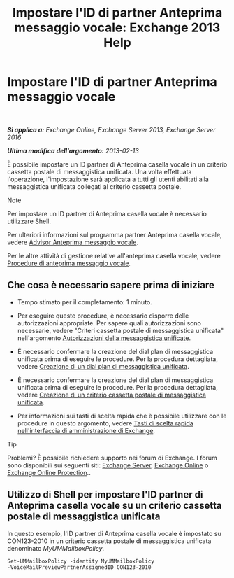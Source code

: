 ﻿---
title: "Impostare l'ID di partner Anteprima messaggio vocale: Exchange 2013 Help"
TOCTitle: Impostare l'ID di partner Anteprima messaggio vocale
ms:assetid: ab98c320-9952-47a7-b141-ddfc2c0ad419
ms:mtpsurl: https://technet.microsoft.com/it-it/library/Ff630924(v=EXCHG.150)
ms:contentKeyID: 51407407
ms.date: 05/22/2018
mtps_version: v=EXCHG.150
ms.translationtype: MT
---

# Impostare l'ID di partner Anteprima messaggio vocale

 

_**Si applica a:** Exchange Online, Exchange Server 2013, Exchange Server 2016_

_**Ultima modifica dell'argomento:** 2013-02-13_

È possibile impostare un ID partner di Anteprima casella vocale in un criterio cassetta postale di messaggistica unificata. Una volta effettuata l'operazione, l'impostazione sarà applicata a tutti gli utenti abilitati alla messaggistica unificata collegati al criterio cassetta postale.


> [!NOTE]
> Per impostare un ID partner di Anteprima casella vocale è necessario utilizzare Shell.



Per ulteriori informazioni sul programma partner Anteprima casella vocale, vedere [Advisor Anteprima messaggio vocale](https://docs.microsoft.com/it-it/exchange/voice-mail-unified-messaging/set-up-client-voice-mail-features/voice-mail-preview-advisor).

Per le altre attività di gestione relative all'anteprima casella vocale, vedere [Procedure di anteprima messaggio vocale](https://docs.microsoft.com/it-it/exchange/voice-mail-unified-messaging/set-up-client-voice-mail-features/voice-mail-preview-procedures).

## Che cosa è necessario sapere prima di iniziare

  - Tempo stimato per il completamento: 1 minuto.

  - Per eseguire queste procedure, è necessario disporre delle autorizzazioni appropriate. Per sapere quali autorizzazioni sono necessarie, vedere "Criteri cassetta postale di messaggistica unificata" nell'argomento [Autorizzazioni della messaggistica unificate](unified-messaging-permissions-exchange-2013-help.md).

  - È necessario confermare la creazione del dial plan di messaggistica unificata prima di eseguire le procedure. Per la procedura dettagliata, vedere [Creazione di un dial plan di messaggistica unificata](https://docs.microsoft.com/it-it/exchange/voice-mail-unified-messaging/connect-voice-mail-system/create-um-dial-plan).

  - È necessario confermare la creazione del dial plan di messaggistica unificata prima di eseguire le procedure. Per la procedura dettagliata, vedere [Creazione di un criterio cassetta postale di messaggistica unificata](create-a-um-mailbox-policy-exchange-2013-help.md).

  - Per informazioni sui tasti di scelta rapida che è possibile utilizzare con le procedure in questo argomento, vedere [Tasti di scelta rapida nell'interfaccia di amministrazione di Exchange](keyboard-shortcuts-in-the-exchange-admin-center-exchange-online-protection-help.md).


> [!TIP]
> Problemi? È possibile richiedere supporto nei forum di Exchange. I forum sono disponibili sui seguenti siti: <A href="https://go.microsoft.com/fwlink/p/?linkid=60612">Exchange Server</A>, <A href="https://go.microsoft.com/fwlink/p/?linkid=267542">Exchange Online</A> o <A href="https://go.microsoft.com/fwlink/p/?linkid=285351">Exchange Online Protection</A>..



## Utilizzo di Shell per impostare l'ID partner di Anteprima casella vocale su un criterio cassetta postale di messaggistica unificata

In questo esempio, l'ID partner di Anteprima casella vocale è impostato su CON123-2010 in un criterio cassetta postale di messaggistica unificata denominato *MyUMMailboxPolicy*.

    Set-UMMailboxPolicy -identity MyUMMailboxPolicy 
    -VoiceMailPreviewPartnerAssignedID CON123-2010

